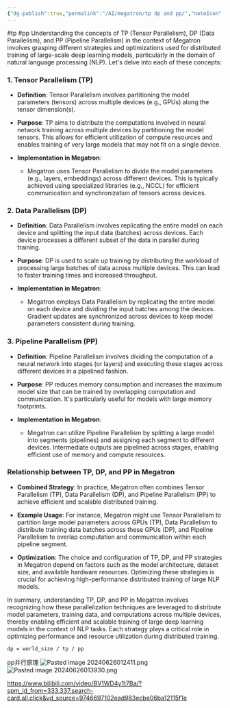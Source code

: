 ```yaml
---
{"dg-publish":true,"permalink":"/AI/megatron/tp dp and pp/","noteIcon":"3"}
---
```


#tp #pp
Understanding the concepts of TP (Tensor Parallelism), DP (Data Parallelism), and PP (Pipeline Parallelism) in the context of Megatron involves grasping different strategies and optimizations used for distributed training of large-scale deep learning models, particularly in the domain of natural language processing (NLP). Let's delve into each of these concepts:

### 1. Tensor Parallelism (TP)

- **Definition**: Tensor Parallelism involves partitioning the model parameters (tensors) across multiple devices (e.g., GPUs) along the tensor dimension(s).

- **Purpose**: TP aims to distribute the computations involved in neural network training across multiple devices by partitioning the model tensors. This allows for efficient utilization of compute resources and enables training of very large models that may not fit on a single device.

- **Implementation in Megatron**:
  - Megatron uses Tensor Parallelism to divide the model parameters (e.g., layers, embeddings) across different devices. This is typically achieved using specialized libraries (e.g., NCCL) for efficient communication and synchronization of tensors across devices.

### 2. Data Parallelism (DP)

- **Definition**: Data Parallelism involves replicating the entire model on each device and splitting the input data (batches) across devices. Each device processes a different subset of the data in parallel during training.

- **Purpose**: DP is used to scale up training by distributing the workload of processing large batches of data across multiple devices. This can lead to faster training times and increased throughput.

- **Implementation in Megatron**:
  - Megatron employs Data Parallelism by replicating the entire model on each device and dividing the input batches among the devices. Gradient updates are synchronized across devices to keep model parameters consistent during training.

### 3. Pipeline Parallelism (PP)

- **Definition**: Pipeline Parallelism involves dividing the computation of a neural network into stages (or layers) and executing these stages across different devices in a pipelined fashion.

- **Purpose**: PP reduces memory consumption and increases the maximum model size that can be trained by overlapping computation and communication. It's particularly useful for models with large memory footprints.

- **Implementation in Megatron**:
  - Megatron can utilize Pipeline Parallelism by splitting a large model into segments (pipelines) and assigning each segment to different devices. Intermediate outputs are pipelined across stages, enabling efficient use of memory and compute resources.

### Relationship between TP, DP, and PP in Megatron

- **Combined Strategy**: In practice, Megatron often combines Tensor Parallelism (TP), Data Parallelism (DP), and Pipeline Parallelism (PP) to achieve efficient and scalable distributed training.
  
- **Example Usage**: For instance, Megatron might use Tensor Parallelism to partition large model parameters across GPUs (TP), Data Parallelism to distribute training data batches across these GPUs (DP), and Pipeline Parallelism to overlap computation and communication within each pipeline segment.

- **Optimization**: The choice and configuration of TP, DP, and PP strategies in Megatron depend on factors such as the model architecture, dataset size, and available hardware resources. Optimizing these strategies is crucial for achieving high-performance distributed training of large NLP models.

In summary, understanding TP, DP, and PP in Megatron involves recognizing how these parallelization techniques are leveraged to distribute model parameters, training data, and computations across multiple devices, thereby enabling efficient and scalable training of large deep learning models in the context of NLP tasks. Each strategy plays a critical role in optimizing performance and resource utilization during distributed training.


```
dp = world_size / tp / pp
```

pp并行原理
![Pasted image 20240626012411.png](/img/user/AI/megatron/attachments/Pasted%20image%2020240626012411.png)
![Pasted image 20240626013930.png](/img/user/AI/megatron/attachments/Pasted%20image%2020240626013930.png)


https://www.bilibili.com/video/BV1WD4y1t7Ba/?spm_id_from=333.337.search-card.all.click&vd_source=9746697102ead983ecbe06ba12115f1e
